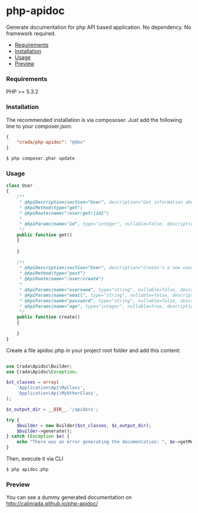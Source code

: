 php-apidoc
==========

Generate documentation for php API based application. No dependency. No framework required.

* [Requirements](#requirements)
* [Installation](#installation)
* [Usage](#usage)
* [Preview](#preview)

### <a id="requirements"></a>Requirements

PHP >= 5.3.2

### <a id="installation"></a>Installation

The recommended installation is via compososer. Just add the following line to your composer.json:

```json
{
    "crada/php-apidoc": "@dev"
}
```

```bash
$ php composer.phar update
```
### <a id="usage"></a>Usage

```php
class User
{
    /**
     * @ApiDescription(section="User", description="Get information about user")
     * @ApiMethod(type="get")
     * @ApiRoute(name="/user/get/{id}")
     *
     * @ApiParams(name="id", type="integer", nullable=false, description="User id")
     */
    public function get()
    {
    
    }
    
    /**
     * @ApiDescription(section="User", description="Create's a new user")
     * @ApiMethod(type="post")
     * @ApiRoute(name="/user/create")
     *
     * @ApiParams(name="username", type="string", nullable=false, description="Username")
     * @ApiParams(name="email", type="string", nullable=false, description="Email")
     * @ApiParams(name="password", type="string", nullable=false, description="Password")
     * @ApiParams(name="age", type="integer", nullable=true, description="Age")
     */
    public function create()
    {
    
    }    
}
```

Create a file apidoc.php in your project root folder and add this content:


```php

use Crada\Apidoc\Builder;
use Crada\Apidoc\Exception;

$st_classes = array(
    'Application\Api\MyClass',
    'Application\Api\MyOtherClass',
);

$s_output_dir = __DIR__.'/apidocs';

try {
    $builder = new Builder($st_classes, $s_output_dir);
    $builder->generate();
} catch (Exception $e) {
    echo "There was an error generating the documentation: ", $e->getMessage();
}

```

Then, execute it via CLI

```php
$ php apidoc.php
```

### <a id="preview"></a>Preview

You can see a dummy generated documentation on http://calinrada.github.io/php-apidoc/




